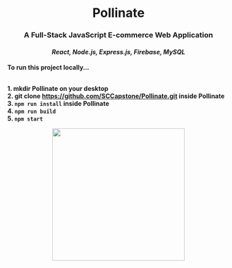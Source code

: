 <h1 align="center"> Pollinate </h1>
<h3 align="center"> A Full-Stack JavaScript E-commerce Web Application </h3>
<h4 align="center"> <i>React, Node.js, Express.js, Firebase, MySQL</i> </h4>

<b>To run this project locally...</b>

<b><br> 1. mkdir Pollinate on your desktop 
<b><br> 2. git clone https://github.com/SCCapstone/Pollinate.git inside Pollinate 
<b><br> 3. `npm run install`</b> inside Pollinate
<b><br> 4.  `npm run build`</b>
<b><br> 5.  `npm start`</b> 

<p align="center">
  <img src="http://www.dcoss.org/dcoss12/resources/usc.jpg" width="300">
 </p>
